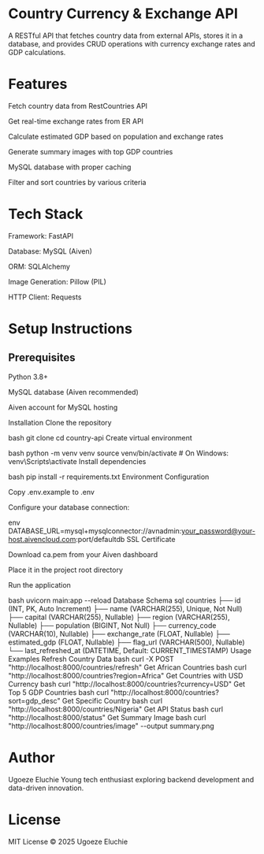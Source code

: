 # Country Currency & Exchange API

A RESTful API that fetches country data from external APIs, stores it in a database, and provides CRUD operations with currency exchange rates and GDP calculations.

# Features

Fetch country data from RestCountries API

Get real-time exchange rates from ER API

Calculate estimated GDP based on population and exchange rates

Generate summary images with top GDP countries

MySQL database with proper caching

Filter and sort countries by various criteria

# Tech Stack
Framework: FastAPI

Database: MySQL (Aiven)

ORM: SQLAlchemy

Image Generation: Pillow (PIL)

HTTP Client: Requests

# Setup Instructions
## Prerequisites

Python 3.8+

MySQL database (Aiven recommended)

Aiven account for MySQL hosting

Installation
Clone the repository

bash
git clone <your-repo-url>
cd country-api
Create virtual environment

bash
python -m venv venv
source venv/bin/activate  # On Windows: venv\Scripts\activate
Install dependencies

bash
pip install -r requirements.txt
Environment Configuration

Copy .env.example to .env

Configure your database connection:

env
DATABASE_URL=mysql+mysqlconnector://avnadmin:your_password@your-host.aivencloud.com:port/defaultdb
SSL Certificate

Download ca.pem from your Aiven dashboard

Place it in the project root directory

Run the application

bash
uvicorn main:app --reload
Database Schema
sql
countries
├── id (INT, PK, Auto Increment)
├── name (VARCHAR(255), Unique, Not Null)
├── capital (VARCHAR(255), Nullable)
├── region (VARCHAR(255), Nullable) 
├── population (BIGINT, Not Null)
├── currency_code (VARCHAR(10), Nullable)
├── exchange_rate (FLOAT, Nullable)
├── estimated_gdp (FLOAT, Nullable)
├── flag_url (VARCHAR(500), Nullable)
└── last_refreshed_at (DATETIME, Default: CURRENT_TIMESTAMP)
Usage Examples
Refresh Country Data
bash
curl -X POST "http://localhost:8000/countries/refresh"
Get African Countries
bash
curl "http://localhost:8000/countries?region=Africa"
Get Countries with USD Currency
bash
curl "http://localhost:8000/countries?currency=USD"
Get Top 5 GDP Countries
bash
curl "http://localhost:8000/countries?sort=gdp_desc"
Get Specific Country
bash
curl "http://localhost:8000/countries/Nigeria"
Get API Status
bash
curl "http://localhost:8000/status"
Get Summary Image
bash
curl "http://localhost:8000/countries/image" --output summary.png

# Author

Ugoeze Eluchie
Young tech enthusiast exploring backend development and data-driven innovation.

# License

MIT License © 2025 Ugoeze Eluchie